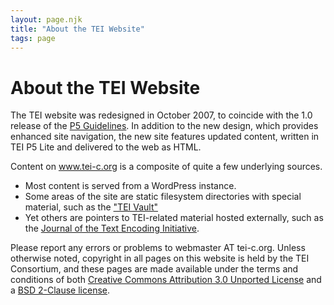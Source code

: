 ```yaml
---
layout: page.njk
title: "About the TEI Website"
tags: page
---
```

# About the TEI Website
The TEI website was redesigned in October 2007, to coincide with the 1.0 release of the [P5 Guidelines](/Guidelines/P5/ "P5 Guidelines"). In addition to the new design, which provides enhanced site navigation, the new site features updated content, written in TEI P5 Lite and delivered to the web as HTML.


Content on www.tei-c.org is a composite of quite a few underlying sources.


* Most content is served from a WordPress instance.
* Some areas of the site are static filesystem directories with special material, such as the ["TEI Vault"](/Vault/ "\"TEI Vault\"")
* Yet others are pointers to TEI-related material hosted externally, such as the [Journal of the Text Encoding Initiative](http://journal.tei-c.org/ "Journal of the Text Encoding Initiative").


Please report any errors or problems to webmaster AT tei-c.org.
Unless otherwise noted, copyright in all pages on this website is held by the TEI Consortium, and these pages are made available under the terms and conditions of both [Creative Commons Attribution 3.0 Unported License](http://creativecommons.org/licenses/by/3.0/ "Creative Commons Attribution 3.0 Unported License") and a [BSD 2-Clause license](http://www.opensource.org/licenses/BSD-2-Clause "BSD 2-Clause license").


